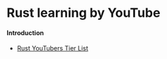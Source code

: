 # Rust learning by YouTube


#### Introduction
- [Rust YouTubers Tier List](https://www.youtube.com/watch?v=t6eaP2AjdyA)